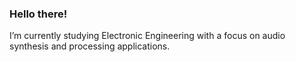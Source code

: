 ### Hello there!

I’m currently studying Electronic Engineering with a focus on audio synthesis and processing applications.
